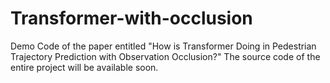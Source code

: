 # Transformer-with-occlusion
Demo Code of the paper entitled "How is Transformer Doing in Pedestrian Trajectory Prediction with Observation Occlusion?"
The source code of the entire project will be available soon.
